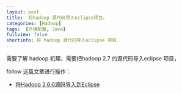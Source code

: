 ```yaml
---
layout: post
title:  将hadoop 源代码导入eclipse项目。
categories: [Hadoop]
tags:  [环境配置, Java]
fullview: false
shortinfo: 将 hadoop 源代码导入eclipse 项目. 
---
```


<script type="text/javascript" src="http://cdn.mathjax.org/mathjax/latest/MathJax.js?config=default"></script>

需要了解 hadoop 机理，需要把hadoop 2.7 的源代码导入eclipse 项目，

follow 这篇文章进行操作：  

* [将Hadoop 2.6.0源码导入到Eclipse](http://blog.csdn.net/oneinmore/article/details/44984419)